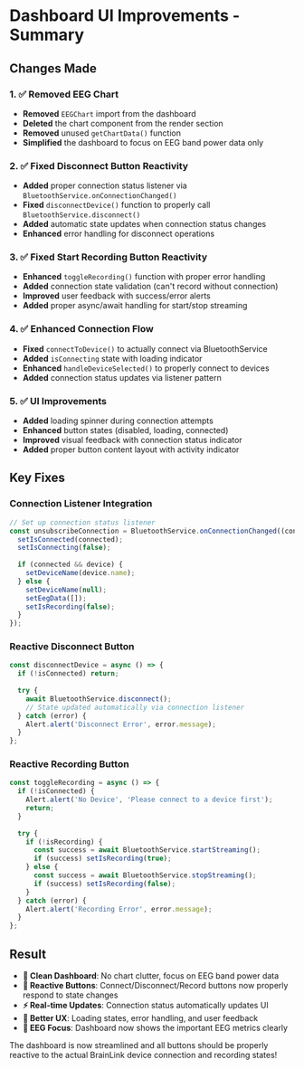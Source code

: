 # Dashboard UI Improvements - Summary

## Changes Made

### 1. ✅ Removed EEG Chart
- **Removed** `EEGChart` import from the dashboard
- **Deleted** the chart component from the render section
- **Removed** unused `getChartData()` function
- **Simplified** the dashboard to focus on EEG band power data only

### 2. ✅ Fixed Disconnect Button Reactivity
- **Added** proper connection status listener via `BluetoothService.onConnectionChanged()`
- **Fixed** `disconnectDevice()` function to properly call `BluetoothService.disconnect()`
- **Added** automatic state updates when connection status changes
- **Enhanced** error handling for disconnect operations

### 3. ✅ Fixed Start Recording Button Reactivity
- **Enhanced** `toggleRecording()` function with proper error handling
- **Added** connection state validation (can't record without connection)
- **Improved** user feedback with success/error alerts
- **Added** proper async/await handling for start/stop streaming

### 4. ✅ Enhanced Connection Flow
- **Fixed** `connectToDevice()` to actually connect via BluetoothService
- **Added** `isConnecting` state with loading indicator
- **Enhanced** `handleDeviceSelected()` to properly connect to devices
- **Added** connection status updates via listener pattern

### 5. ✅ UI Improvements
- **Added** loading spinner during connection attempts
- **Enhanced** button states (disabled, loading, connected)
- **Improved** visual feedback with connection status indicator
- **Added** proper button content layout with activity indicator

## Key Fixes

### Connection Listener Integration
```javascript
// Set up connection status listener
const unsubscribeConnection = BluetoothService.onConnectionChanged((connected, device) => {
  setIsConnected(connected);
  setIsConnecting(false);
  
  if (connected && device) {
    setDeviceName(device.name);
  } else {
    setDeviceName(null);
    setEegData([]);
    setIsRecording(false);
  }
});
```

### Reactive Disconnect Button
```javascript
const disconnectDevice = async () => {
  if (!isConnected) return;
  
  try {
    await BluetoothService.disconnect();
    // State updated automatically via connection listener
  } catch (error) {
    Alert.alert('Disconnect Error', error.message);
  }
};
```

### Reactive Recording Button
```javascript
const toggleRecording = async () => {
  if (!isConnected) {
    Alert.alert('No Device', 'Please connect to a device first');
    return;
  }
  
  try {
    if (!isRecording) {
      const success = await BluetoothService.startStreaming();
      if (success) setIsRecording(true);
    } else {
      const success = await BluetoothService.stopStreaming();
      if (success) setIsRecording(false);
    }
  } catch (error) {
    Alert.alert('Recording Error', error.message);
  }
};
```

## Result
- **📱 Clean Dashboard**: No chart clutter, focus on EEG band power data
- **🔗 Reactive Buttons**: Connect/Disconnect/Record buttons now properly respond to state changes
- **⚡ Real-time Updates**: Connection status automatically updates UI
- **🎯 Better UX**: Loading states, error handling, and user feedback
- **🧠 EEG Focus**: Dashboard now shows the important EEG metrics clearly

The dashboard is now streamlined and all buttons should be properly reactive to the actual BrainLink device connection and recording states!
